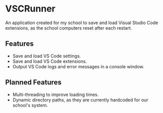 # VSCRunner
An application created for my school to save and load Visual Studio Code extensions, as the school computers reset after each restart.

## Features
- Save and load VS Code settings.
- Save and load VS Code extensions.
- Output VS Code logs and error messages in a console window.

## Planned Features
- Multi-threading to improve loading times.
- Dynamic directory paths, as they are currently hardcoded for our school's system.